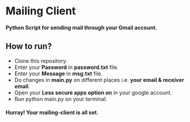 # Mailing Client

**Python Script for sending mail through your Gmail account.**

## How to run?

- Clone this repository.
- Enter your **Password** in **password.txt** file.
- Enter your **Message** in **msg.txt** file.
- Do changes in **main.py** on different places i.e. **your email & receiver email**.
- Open your **Less secure apps option on** in your google account.
- Run python main.py on your terminal.

#### Hurray! Your mailing-client is all set.
